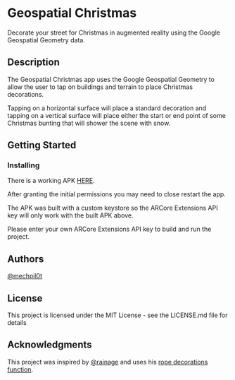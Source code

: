 # Geospatial Christmas

Decorate your street for Christmas in augmented reality using the Google Geospatial Geometry data.

## Description

The Geospatial Christmas app uses the Google Geospatial Geometry to allow the user to tap on buildings and terrain to place Christmas decorations. 

Tapping on a horizontal surface will place a standard decoration and tapping on a vertical surface will place either the start or end point of some Christmas bunting that will shower the scene with snow. 

## Getting Started

### Installing

There is a working APK [HERE](https://drive.google.com/file/d/1HTjnYwqluq2lnT-ahW6gBev8oW0q5j5k/view?usp=sharing). 

After granting the initial permissions you may need to close restart the app. 

The APK was built with a custom keystore so the ARCore Extensions API key will only work with the built APK above. 

Please enter your own ARCore Extensions API key to build and run the project. 

## Authors

[@mechpil0t](https://twitter.com/mechpil0t)

## License

This project is licensed under the MIT License - see the LICENSE.md file for details

## Acknowledgments

This project was inspired by [@rainage](https://twitter.com/rainage) and uses his [rope decorations function](https://twitter.com/rainage/status/1713057066326413781). 
